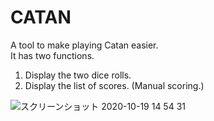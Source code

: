 # CATAN

A tool to make playing Catan easier.  
It has two functions.  
1. Display the two dice rolls.  
2. Display the list of scores. (Manual scoring.)    

![スクリーンショット 2020-10-19 14 54 31](https://user-images.githubusercontent.com/72590245/96407236-ec21ff00-121b-11eb-8246-24c479ac33d0.png)
